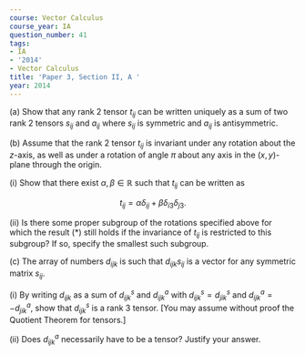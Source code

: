 ```yaml
---
course: Vector Calculus
course_year: IA
question_number: 41
tags:
- IA
- '2014'
- Vector Calculus
title: 'Paper 3, Section II, A '
year: 2014
---
```




(a) Show that any rank 2 tensor $t_{i j}$ can be written uniquely as a sum of two rank 2 tensors $s_{i j}$ and $a_{i j}$ where $s_{i j}$ is symmetric and $a_{i j}$ is antisymmetric.

(b) Assume that the rank 2 tensor $t_{i j}$ is invariant under any rotation about the $z$-axis, as well as under a rotation of angle $\pi$ about any axis in the $(x, y)$-plane through the origin.

(i) Show that there exist $\alpha, \beta \in \mathbb{R}$ such that $t_{i j}$ can be written as

$$t_{i j}=\alpha \delta_{i j}+\beta \delta_{i 3} \delta_{j 3} .$$

(ii) Is there some proper subgroup of the rotations specified above for which the result $(*)$ still holds if the invariance of $t_{i j}$ is restricted to this subgroup? If so, specify the smallest such subgroup.

(c) The array of numbers $d_{i j k}$ is such that $d_{i j k} s_{i j}$ is a vector for any symmetric matrix $s_{i j}$.

(i) By writing $d_{i j k}$ as a sum of $d_{i j k}^{s}$ and $d_{i j k}^{a}$ with $d_{i j k}^{s}=d_{j i k}^{s}$ and $d_{i j k}^{a}=-d_{j i k}^{a}$, show that $d_{i j k}^{s}$ is a rank 3 tensor. [You may assume without proof the Quotient Theorem for tensors.]

(ii) Does $d_{i j k}^{a}$ necessarily have to be a tensor? Justify your answer.